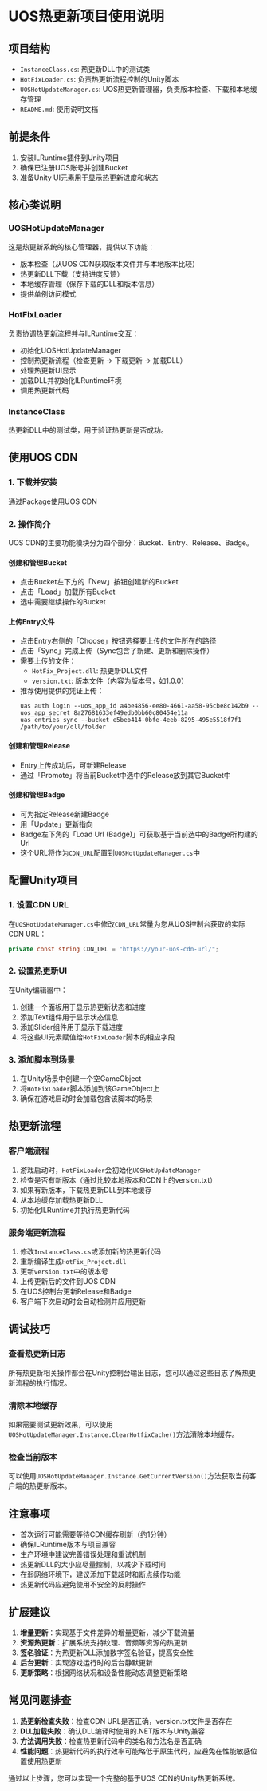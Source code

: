 # UOS热更新项目使用说明

## 项目结构
- `InstanceClass.cs`: 热更新DLL中的测试类
- `HotFixLoader.cs`: 负责热更新流程控制的Unity脚本
- `UOSHotUpdateManager.cs`: UOS热更新管理器，负责版本检查、下载和本地缓存管理
- `README.md`: 使用说明文档

## 前提条件
1. 安装ILRuntime插件到Unity项目
2. 确保已注册UOS账号并创建Bucket
3. 准备Unity UI元素用于显示热更新进度和状态

## 核心类说明

### UOSHotUpdateManager
这是热更新系统的核心管理器，提供以下功能：
- 版本检查（从UOS CDN获取版本文件并与本地版本比较）
- 热更新DLL下载（支持进度反馈）
- 本地缓存管理（保存下载的DLL和版本信息）
- 提供单例访问模式

### HotFixLoader
负责协调热更新流程并与ILRuntime交互：
- 初始化UOSHotUpdateManager
- 控制热更新流程（检查更新 -> 下载更新 -> 加载DLL）
- 处理热更新UI显示
- 加载DLL并初始化ILRuntime环境
- 调用热更新代码

### InstanceClass
热更新DLL中的测试类，用于验证热更新是否成功。

## 使用UOS CDN

### 1. 下载并安装
通过Package使用UOS CDN

### 2. 操作简介
UOS CDN的主要功能模块分为四个部分：Bucket、Entry、Release、Badge。

#### 创建和管理Bucket
- 点击Bucket左下方的「New」按钮创建新的Bucket
- 点击「Load」加载所有Bucket
- 选中需要继续操作的Bucket

#### 上传Entry文件
- 点击Entry右侧的「Choose」按钮选择要上传的文件所在的路径
- 点击「Sync」完成上传（Sync包含了新建、更新和删除操作）
- 需要上传的文件：
  - `HotFix_Project.dll`: 热更新DLL文件
  - `version.txt`: 版本文件（内容为版本号，如1.0.0）
- 推荐使用提供的凭证上传：
  ```
  uas auth login --uos_app_id a4be4856-ee80-4661-aa58-95cbe8c142b9 --uos_app_secret 8a27681633ef49edb0bb60c80454e11a
  uas entries sync --bucket e5beb414-0bfe-4eeb-8295-495e5518f7f1 /path/to/your/dll/folder
  ```

#### 创建和管理Release
- Entry上传成功后，可新建Release
- 通过「Promote」将当前Bucket中选中的Release放到其它Bucket中

#### 创建和管理Badge
- 可为指定Release新建Badge
- 用「Update」更新指向
- Badge左下角的「Load Url (Badge)」可获取基于当前选中的Badge所构建的Url
- 这个URL将作为`CDN_URL`配置到`UOSHotUpdateManager.cs`中

## 配置Unity项目

### 1. 设置CDN URL
在`UOSHotUpdateManager.cs`中修改`CDN_URL`常量为您从UOS控制台获取的实际CDN URL：
```csharp
private const string CDN_URL = "https://your-uos-cdn-url/";
```

### 2. 设置热更新UI
在Unity编辑器中：
1. 创建一个面板用于显示热更新状态和进度
2. 添加Text组件用于显示状态信息
3. 添加Slider组件用于显示下载进度
4. 将这些UI元素赋值给`HotFixLoader`脚本的相应字段

### 3. 添加脚本到场景
1. 在Unity场景中创建一个空GameObject
2. 将`HotFixLoader`脚本添加到该GameObject上
3. 确保在游戏启动时会加载包含该脚本的场景

## 热更新流程

### 客户端流程
1. 游戏启动时，`HotFixLoader`会初始化`UOSHotUpdateManager`
2. 检查是否有新版本（通过比较本地版本和CDN上的version.txt）
3. 如果有新版本，下载热更新DLL到本地缓存
4. 从本地缓存加载热更新DLL
5. 初始化ILRuntime并执行热更新代码

### 服务端更新流程
1. 修改`InstanceClass.cs`或添加新的热更新代码
2. 重新编译生成`HotFix_Project.dll`
3. 更新`version.txt`中的版本号
4. 上传更新后的文件到UOS CDN
5. 在UOS控制台更新Release和Badge
6. 客户端下次启动时会自动检测并应用更新

## 调试技巧

### 查看热更新日志
所有热更新相关操作都会在Unity控制台输出日志，您可以通过这些日志了解热更新流程的执行情况。

### 清除本地缓存
如果需要测试更新效果，可以使用`UOSHotUpdateManager.Instance.ClearHotfixCache()`方法清除本地缓存。

### 检查当前版本
可以使用`UOSHotUpdateManager.Instance.GetCurrentVersion()`方法获取当前客户端的热更新版本。

## 注意事项

- 首次运行可能需要等待CDN缓存刷新（约1分钟）
- 确保ILRuntime版本与项目兼容
- 生产环境中建议完善错误处理和重试机制
- 热更新DLL的大小应尽量控制，以减少下载时间
- 在弱网络环境下，建议添加下载超时和断点续传功能
- 热更新代码应避免使用不安全的反射操作

## 扩展建议

1. **增量更新**：实现基于文件差异的增量更新，减少下载流量
2. **资源热更新**：扩展系统支持纹理、音频等资源的热更新
3. **签名验证**：为热更新DLL添加数字签名验证，提高安全性
4. **后台更新**：实现游戏运行时的后台静默更新
5. **更新策略**：根据网络状况和设备性能动态调整更新策略

## 常见问题排查

1. **热更新检查失败**：检查CDN URL是否正确，version.txt文件是否存在
2. **DLL加载失败**：确认DLL编译时使用的.NET版本与Unity兼容
3. **方法调用失败**：检查热更新代码中的类名和方法名是否正确
4. **性能问题**：热更新代码的执行效率可能略低于原生代码，应避免在性能敏感位置使用热更新

通过以上步骤，您可以实现一个完整的基于UOS CDN的Unity热更新系统。